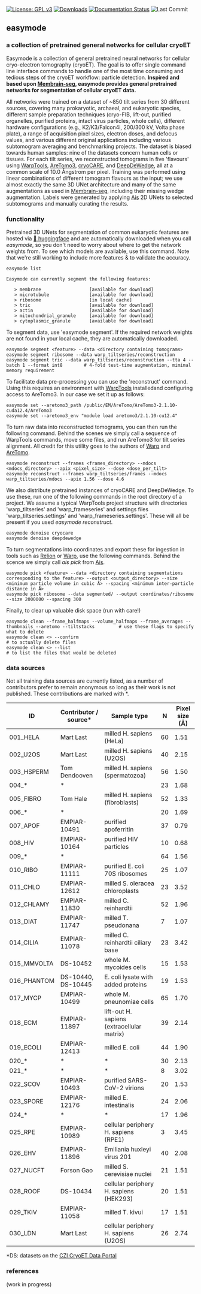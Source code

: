 [![License: GPL v3](https://img.shields.io/badge/License-GPLv3-blue.svg)](https://github.com/mgflast/easymode/LICENSE.txt)
[![Downloads](https://img.shields.io/pypi/dm/easymode)](https://pypi.org/project/easymode/)
[![Documentation Status](https://readthedocs.org/projects/easymode/badge/?version=latest)](https://easymode.readthedocs.io/en/latest/?badge=latest)
![Last Commit](https://img.shields.io/github/last-commit/mgflast/easymode)

## easymode
### a collection of pretrained general networks for cellular cryoET

Easymode is a collection of general pretrained neural networks for cellular cryo-electron tomography (cryoET). The goal is to offer single command line interface commands to handle one of the most time consuming and tedious steps of the cryoET workflow: particle detection. **Inspired and based upon [Membrain-seg](https://github.com/teamtomo/membrain-seg), easymode provides general pretrained networks for segmentation of cellular cryoET data.**    

All networks were trained on a dataset of ~850 tilt series from 30 different sources, covering many prokaryotic, archaeal, and eukaryotic species, different sample preparation techniques (cryo-FIB, lift-out, purified organelles, purified proteins, intact virus particles, whole cells), different hardware configurations (e.g., K2/K3/Falcon4i, 200/300 kV, Volta phase plate), a range of acquisition pixel sizes, electron doses, and defocus values, and various different original applications including various subtomogram averaging and benchmarking projects. The dataset is biased towards human samples: nine of the datasets concern human cells or tissues. For each tilt series, we reconstructed tomograms in five 'flavours' using [WarpTools](https://warpem.github.io/), [AreTomo3](https://github.com/czimaginginstitute/AreTomo3), [cryoCARE](https://github.com/juglab/cryoCARE_pip), and [DeepDeWedge](https://github.com/MLI-lab/DeepDeWedge), all at a common scale of 10.0 Ångstrom per pixel. Training was performed using linear combinations of different tomogram flavours as the input; we use almost exactly the same 3D UNet architecture and many of the same augmentations as used in [Membrain-seg](https://github.com/teamtomo/membrain-seg), including their missing wedge augmentation. Labels were generated by applying [Ais](github.com/bionanopatterning/Ais) 2D UNets to selected subtomograms and manually curating the results.

### functionality

Pretrained 3D UNets for segmentation of common eukaryotic features are hosted via [🤗 huggingface](https://huggingface.co/mgflast/easymode/tree/main) and are automatically downloaded when you call *easymode*, so you don't need to worry about where to get the network weights from. To see which models are available, use this command. Note that we're still working to include more features & to validate the accuracy.
```
easymode list
```

```
Easymode can currently segment the following features:

   > membrane                  [available for download]
   > microtubule               [available for download]
   > ribosome                  [in local cache]
   > tric                      [available for download]
   > actin                     [available for download]
   > mitochondrial_granule     [available for download]
   > cytoplasmic_granule       [available for download]
```

To segment data, use 'easymode segment'. If the required network weights are not found in your local cache, they are automatically downloaded.
```
easymode segment <feature> --data <directory containing tomograms>
easymode segment ribosome --data warp_tiltseries/reconstruction
easymode segment tric --data warp_tiltseries/reconstruction --tta 4 --batch 1 --format int8        # 4-fold test-time augmentation, mimimal memory requirement
```
To facilitate data pre-processing you can use the 'reconstruct' command. Using this requires an environment with [WarpTools](https://warpem.github.io/warp/user_guide/warptools/installation/) installedand configuring access to AreTomo3. In our case we set it up as follows:
```
easymode set --aretomo3_path /public/EM/AreTomo/AreTomo3-2.1.10-cuda12.4/AreTomo3
easymode set --aretomo3_env "module load aretomo3/2.1.10-cu12.4"
```
To turn raw data into reconstructed tomograms, you can then run the following command. Behind the scenes we simply call a sequence of WarpTools commands, move some files, and run AreTomo3 for tilt series alignment. All credit for this utility goes to the authors of [Warp](https://warpem.github.io/warp/team/) and [AreTomo](https://github.com/czimaginginstitute/AreTomo3). 
```
easymode reconstruct --frames <frames_directory> --mdocs <mdocs_directory> --apix <pixel_size> --dose <dose_per_tilt>
easymode reconstruct --frames warp_tiltseries/frames --mdocs warp_tiltseries/mdocs --apix 1.56 --dose 4.6
```
We also distribute pretrained instances of cryoCARE and DeepDeWedge. To use these, run one of the following commands in the root directory of a project. We assume a typical WarpTools project structure with directories 'warp_tiltseries' and 'warp_frameseries' and settings files 'warp_tiltseries.settings' and 'warp_frameseries.settings'. These will all be present if you used _easymode reconstruct_.
```
easymode denoise cryocare
easymode denoise deepdewedge
```
To turn segmentations into coordinates and export these for ingestion in tools such as [Relion](https://github.com/3dem/relion) or [Warp](https://github.com/warpem/warp), use the following commands. Behind the scence we simply call _ais pick <arguments>_ from [Ais](github.com/bionanopatterning/Ais).
```
easymode pick <feature> --data <directory containing segmentations corresponding to the feature> --output <output_directory> --size <minimum particle volume in cubic Å> --spacing <minimum inter-particle distance in Å>
easymode pick ribosome --data segmented/ --output coordinates/ribosome --size 2000000 --spacing 300
```
Finally, to clear up valuable disk space (run with care!)
```
easymode clean --frame_halfmaps --volume_halfmaps --frame_averages --thumbnails --aretomo --tiltstacks         # use these flags to specify what to delete
easymode clean <> --confirm                                                                                    # to actually delete files
easymode clean <> --list                                                                                       # to list the files that would be deleted
```

### data sources

Not all training data sources are currently listed, as a number of contributors prefer to remain anonymous so long as their work is not published. These contributions are marked with *.


| ID          | Contributor / source* | Sample type                                | N  | Pixel size (Å) |
|-------------|-----------------------|--------------------------------------------|----|----------------|
| 001_HELA    | Mart Last             | milled H. sapiens (HeLa)                   | 60 | 1.51           |
| 002_U2OS    | Mart Last             | milled H. sapiens (U2OS)                   | 40 | 2.15           |
| 003_HSPERM  | Tom Dendooven         | milled H. sapiens (spermatozoa)            | 56 | 1.50           |
| 004_*       | *                     |                                            | 23 | 1.68           |
| 005_FIBRO   | Tom Hale              | milled H. sapiens (fibroblasts)            | 52 | 1.33           |
| 006_*       | *                     |                                            | 20 | 1.69           |
| 007_APOF    | EMPIAR-10491          | purified apoferritin                       | 37 | 0.79           |
| 008_HIV     | EMPIAR-10164          | purified HIV particles                     | 10 | 0.68           |
| 009_*       | *                     |                                            | 64 | 1.56           |
| 010_RIBO    | EMPIAR-11111          | purified E. coli 70S ribosomes             | 25 | 1.07           |
| 011_CHLO    | EMPIAR-12612          | milled S. oleracea chloroplasts            | 23 | 3.52           |
| 012_CHLAMY  | EMPIAR-11830          | milled C. reinhardtii                      | 52 | 1.96           |
| 013_DIAT    | EMPIAR-11747          | milled T. pseudonana                       | 7  | 1.07           |
| 014_CILIA   | EMPIAR-11078          | milled C. reinhardtii ciliary base         | 23 | 3.42           |
| 015_MMVOLTA | DS-10452              | whole M. mycoides cells                    | 15 | 1.53           |
| 016_PHANTOM | DS-10440, DS-10445    | E. coli lysate with added proteins         | 19 | 1.53           |
| 017_MYCP    | EMPIAR-10499          | whole M. pneunomiae cells                  | 65 | 1.70           |
| 018_ECM     | EMPIAR-11897          | lift-out H. sapiens (extracellular matrix) | 39 | 2.14           |
| 019_ECOLI   | EMPIAR-12413          | milled E. coli                             | 44 | 1.90           |
| 020_*       | *                     | *                                          | 30 | 2.13           |
| 021_*       | *                     | *                                          | 8  | 3.02           |
| 022_SCOV    | EMPIAR-10493          | purified SARS-CoV-2 virions                | 20 | 1.53           |
| 023_SPORE   | EMPIAR-12176          | milled E. intestinalis                     | 24 | 2.06           |
| 024_*       | *                     | *                                          | 17 | 1.96           |
| 025_RPE     | EMPIAR-10989          | cellular periphery H. sapiens (RPE1)       | 3  | 3.45           |
| 026_EHV     | EMPIAR-11896          | Emiliania huxleyi virus 201                | 40 | 2.08           |
| 027_NUCFT   | Forson Gao            | milled S. cerevisiae nuclei                | 21 | 1.51           |
| 028_ROOF    | DS-10434              | cellular periphery H. sapiens (HEK293)     | 20 | 1.51           |
| 029_TKIV    | EMPIAR-11058          | milled T. kivui                            | 17 | 1.51           |
| 030_LDN     | Mart Last             | cellular periphery H. sapiens (U2OS)       | 26 | 2.74           |

*DS: datasets on the [CZI CryoET Data Portal](https://cryoetdataportal.czscience.com/)

### references

(work in progress)